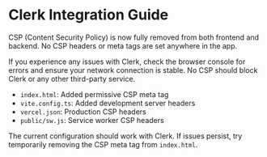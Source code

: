# Clerk Integration Guide

CSP (Content Security Policy) is now fully removed from both frontend and backend. No CSP headers or meta tags are set anywhere in the app.

If you experience any issues with Clerk, check the browser console for errors and ensure your network connection is stable. No CSP should block Clerk or any other third-party service.

- `index.html`: Added permissive CSP meta tag
- `vite.config.ts`: Added development server headers
- `vercel.json`: Production CSP headers
- `public/sw.js`: Service worker CSP headers

The current configuration should work with Clerk. If issues persist, try temporarily removing the CSP meta tag from `index.html`.
